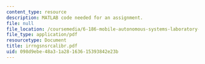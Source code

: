 ```yaml
---
content_type: resource
description: MATLAB code needed for an assignment.
file: null
file_location: /coursemedia/6-186-mobile-autonomous-systems-laboratory-january-iap-2005/098d9ebe48a31a28163615393842e23b_irrngsnsrcalibr.pdf
file_type: application/pdf
resourcetype: Document
title: irrngsnsrcalibr.pdf
uid: 098d9ebe-48a3-1a28-1636-15393842e23b
---
```

